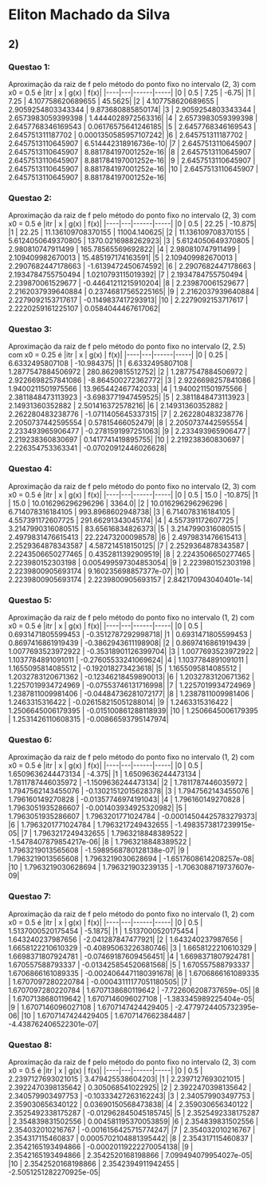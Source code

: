 # Eliton Machado da Silva

## 2)

### Questao 1:
Aproximação da raiz de f pelo método do ponto fixo no intervalo (2, 3) com x0 = 0.5 é
|itr | x | g(x) | f(x)|
|----|---|------|-----|
|0 | 0.5 | 7.25 | -6.75|
|1 | 7.25 | 4.107758620689655 | 45.5625|
|2 | 4.107758620689655 | 2.9059254803343344 | 9.873680885850174|
|3 | 2.9059254803343344 | 2.6573983059399398 | 1.4444028972563316|
|4 | 2.6573983059399398 | 2.6457768346169543 | 0.06176575641246185|
|5 | 2.6457768346169543 | 2.645751311187702 | 0.0001350585957107242|
|6 | 2.645751311187702 | 2.6457513110645907 | 6.514442318916736e-10|
|7 | 2.6457513110645907 | 2.6457513110645907 | 8.881784197001252e-16|
|8 | 2.6457513110645907 | 2.6457513110645907 | 8.881784197001252e-16|
|9 | 2.6457513110645907 | 2.6457513110645907 | 8.881784197001252e-16|
|10 | 2.6457513110645907 | 2.6457513110645907 | 8.881784197001252e-16|

### Questao 2:
Aproximação da raiz de f pelo método do ponto fixo no intervalo (2, 3) com x0 = 0.5 é
|itr | x | g(x) | f(x)|
|----|---|------|-----|
|0 | 0.5 | 22.25 | -10.875|
|1 | 22.25 | 11.136109708370155 | 11004.140625|
|2 | 11.136109708370155 | 5.6124050649370805 | 1370.0216988262923|
|3 | 5.6124050649370805 | 2.980810747911499 | 165.78565569692822|
|4 | 2.980810747911499 | 2.109409982670013 | 15.485197174163591|
|5 | 2.109409982670013 | 2.2907682447178663 | -1.6139472450674592|
|6 | 2.2907682447178663 | 2.1934784755750494 | 1.0210793115019392|
|7 | 2.1934784755750494 | 2.239870061529677 | -0.44641211215910204|
|8 | 2.239870061529677 | 2.2162037939640884 | 0.23746817565225165|
|9 | 2.2162037939640884 | 2.2279092153717617 | -0.1149837417293913|
|10 | 2.2279092153717617 | 2.2220259161225107 | 0.0584044467617062|

### Questao 3:
Aproximação da raiz de f pelo método do ponto fixo no intervalo (2, 2.5) com x0 = 0.25 é
|itr | x | g(x) | f(x)|
|----|---|------|-----|
|0 | 0.25 | 6.6332495807108 | -10.984375|
|1 | 6.6332495807108 | 1.2877547884506972 | 280.8629815512752|
|2 | 1.2877547884506972 | 2.9226698257841086 | -8.864500272362772|
|3 | 2.9226698257841086 | 1.9400211501975566 | 13.965442467742033|
|4 | 1.9400211501975566 | 2.3811848473113923 | -3.6983771947459525|
|5 | 2.3811848473113923 | 2.14931360352882 | 2.501416372578216|
|6 | 2.14931360352882 | 2.262280483238776 | -1.0711405645337315|
|7 | 2.262280483238776 | 2.2050737442595554 | 0.57815466052479|
|8 | 2.2050737442595554 | 2.233493965906477 | -0.2781591997251063|
|9 | 2.233493965906477 | 2.219238360830697 | 0.1417741419895755|
|10 | 2.219238360830697 | 2.226354753363341 | -0.07020912446026628|

### Questao 4:
Aproximação da raiz de f pelo método do ponto fixo no intervalo (2, 3) com x0 = 0.5 é
|itr | x | g(x) | f(x)|
|----|---|------|-----|
|0 | 0.5 | 15.0 | -10.875|
|1 | 15.0 | 10.016296296296296 | 3364.0|
|2 | 10.016296296296296 | 6.714078316184105 | 993.8968602948738|
|3 | 6.714078316184105 | 4.557391172607725 | 291.66291343045174|
|4 | 4.557391172607725 | 3.2147990316080515 | 83.65616834826373|
|5 | 3.2147990316080515 | 2.4979831476615413 | 22.22473200098578|
|6 | 2.4979831476615413 | 2.2529364878343587 | 4.587214518150125|
|7 | 2.2529364878343587 | 2.2243506650277465 | 0.4352811392909519|
|8 | 2.2243506650277465 | 2.223980152303198 | 0.005499597304853054|
|9 | 2.223980152303198 | 2.2239800905693174 | 9.160235698857377e-07|
|10 | 2.2239800905693174 | 2.2239800905693157 | 2.842170943040401e-14|

### Questao 5:
Aproximação da raiz de f pelo método do ponto fixo no intervalo (1, 2) com x0 = 0.5 é
|itr | x | g(x) | f(x)|
|----|---|------|-----|
|0 | 0.5 | 0.6931471805599453 | -0.3512787292998718|
|1 | 0.6931471805599453 | 0.8697416861919439 | -0.3862943611198908|
|2 | 0.8697416861919439 | 1.0077693523972922 | -0.35318901126399704|
|3 | 1.0077693523972922 | 1.1037784891091011 | -0.27605533241069624|
|4 | 1.1037784891091011 | 1.1655095814085512 | -0.192018273423618|
|5 | 1.1655095814085512 | 1.2032783120671362 | -0.12346218459890013|
|6 | 1.2032783120671362 | 1.2257019934724969 | -0.07553746131716998|
|7 | 1.2257019934724969 | 1.2387811009981406 | -0.04484736281072177|
|8 | 1.2387811009981406 | 1.2463315316422 | -0.026158215051288014|
|9 | 1.2463315316422 | 1.2506645006179395 | -0.015100861288118939|
|10 | 1.2506645006179395 | 1.2531426110608315 | -0.00866593795147974|

### Questao 6:
Aproximação da raiz de f pelo método do ponto fixo no intervalo (1, 2) com x0 = 0.5 é
|itr | x | g(x) | f(x)|
|----|---|------|-----|
|0 | 0.5 | 1.6509636244473134 | -4.375|
|1 | 1.6509636244473134 | 1.7811787446035972 | -1.1509636244473134|
|2 | 1.7811787446035972 | 1.7947562143455076 | -0.13021512015628378|
|3 | 1.7947562143455076 | 1.796160149270828 | -0.01357746974191043|
|4 | 1.796160149270828 | 1.7963051935286607 | -0.001403934925320982|
|5 | 1.7963051935286607 | 1.7963201771024784 | -0.00014504425783279373|
|6 | 1.7963201771024784 | 1.7963217249432655 | -1.4983573817239915e-05|
|7 | 1.7963217249432655 | 1.7963218848389522 | -1.5478407879854217e-06|
|8 | 1.7963218848389522 | 1.7963219013565608 | -1.5989568780128138e-07|
|9 | 1.7963219013565608 | 1.7963219030628694 | -1.6517608614208257e-08|
|10 | 1.7963219030628694 | 1.796321903239135 | -1.7063088719737607e-09|

### Questao 7:
Aproximação da raiz de f pelo método do ponto fixo no intervalo (1, 2) com x0 = 0.5 é
|itr | x | g(x) | f(x)|
|----|---|------|-----|
|0 | 0.5 | 1.5137000520175454 | -5.1875|
|1 | 1.5137000520175454 | 1.643240237987656 | -2.041287847477921|
|2 | 1.643240237987656 | 1.6658122210610329 | -0.40895063226380746|
|3 | 1.6658122210610329 | 1.6698371807924781 | -0.07469187609456451|
|4 | 1.6698371807924781 | 1.670557588793337 | -0.013425854520681568|
|5 | 1.670557588793337 | 1.6706866161089335 | -0.0024064471180391678|
|6 | 1.6706866161089335 | 1.6707097280220784 | -0.00043111177051180505|
|7 | 1.6707097280220784 | 1.6707138680119642 | -7.722606208737659e-05|
|8 | 1.6707138680119642 | 1.6707146096027108 | -1.383345989225404e-05|
|9 | 1.6707146096027108 | 1.6707147424429405 | -2.4779724405732395e-06|
|10 | 1.6707147424429405 | 1.6707147662384487 | -4.438762406522301e-07|

### Questao 8:
Aproximação da raiz de f pelo método do ponto fixo no intervalo (2, 3) com x0 = 0.5 é
|itr | x | g(x) | f(x)|
|----|---|------|-----|
|0 | 0.5 | 2.2397127693021015 | 3.479425538604203|
|1 | 2.2397127693021015 | 2.3922470398135642 | 0.305068541022925|
|2 | 2.3922470398135642 | 2.340579903497753 | -0.10333427263162243|
|3 | 2.340579903497753 | 2.359030656340122 | 0.03690150568473838|
|4 | 2.359030656340122 | 2.3525492338175287 | -0.012962845045185745|
|5 | 2.3525492338175287 | 2.354839831502556 | 0.004581195370053859|
|6 | 2.354839831502556 | 2.354032010216767 | -0.0016156425715774247|
|7 | 2.354032010216767 | 2.354317115460837 | 0.0005702104881395442|
|8 | 2.354317115460837 | 2.3542165193494866 | -0.00020119222270054138|
|9 | 2.3542165193494866 | 2.3542520168198866 | 7.099494079954027e-05|
|10 | 2.3542520168198866 | 2.3542394911942455 | -2.5051251282270925e-05|